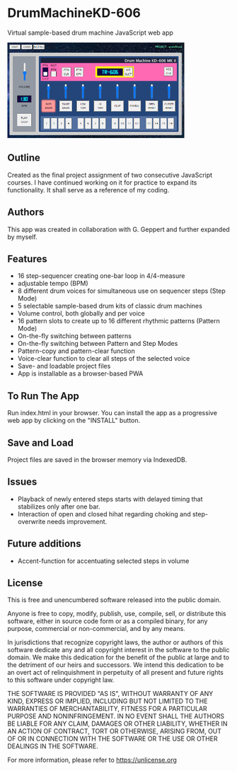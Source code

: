# DrumMachineKD-606
Virtual sample-based drum machine JavaScript web app

<img src="images/kd606.png" width="400" height="216">

## Outline
Created as the final project assignment of two consecutive JavaScript courses. I have continued working on it for practice to expand its functionality. It shall serve as a reference of my coding.

## Authors
This app was created in collaboration with G. Geppert and further expanded by myself.

## Features
- 16 step-sequencer creating one-bar loop in 4/4-measure 
- adjustable tempo (BPM)
- 8 different drum voices for simultaneous use on sequencer steps (Step Mode)
- 5 selectable sample-based drum kits of classic drum machines
- Volume control, both globally and per voice
- 16 pattern slots to create up to 16 different rhythmic patterns (Pattern Mode)
- On-the-fly switching between patterns
- On-the-fly switching between Pattern and Step Modes
- Pattern-copy and pattern-clear function
- Voice-clear function to clear all steps of the selected voice
- Save- and loadable project files
- App is installable as a browser-based PWA

## To Run The App
Run index.html in your browser. You can install the app as a progressive web app by clicking on the "INSTALL" button.

## Save and Load
Project files are saved in the browser memory via IndexedDB.

## Issues
- Playback of newly entered steps starts with delayed timing that stabilizes only after one bar.
- Interaction of open and closed hihat regarding choking and step-overwrite needs improvement.

## Future additions
- Accent-function for accentuating selected steps in volume

## License
This is free and unencumbered software released into the public domain.

Anyone is free to copy, modify, publish, use, compile, sell, or
distribute this software, either in source code form or as a compiled
binary, for any purpose, commercial or non-commercial, and by any
means.

In jurisdictions that recognize copyright laws, the author or authors
of this software dedicate any and all copyright interest in the
software to the public domain. We make this dedication for the benefit
of the public at large and to the detriment of our heirs and
successors. We intend this dedication to be an overt act of
relinquishment in perpetuity of all present and future rights to this
software under copyright law.

THE SOFTWARE IS PROVIDED "AS IS", WITHOUT WARRANTY OF ANY KIND,
EXPRESS OR IMPLIED, INCLUDING BUT NOT LIMITED TO THE WARRANTIES OF
MERCHANTABILITY, FITNESS FOR A PARTICULAR PURPOSE AND NONINFRINGEMENT.
IN NO EVENT SHALL THE AUTHORS BE LIABLE FOR ANY CLAIM, DAMAGES OR
OTHER LIABILITY, WHETHER IN AN ACTION OF CONTRACT, TORT OR OTHERWISE,
ARISING FROM, OUT OF OR IN CONNECTION WITH THE SOFTWARE OR THE USE OR
OTHER DEALINGS IN THE SOFTWARE.

For more information, please refer to <https://unlicense.org>
